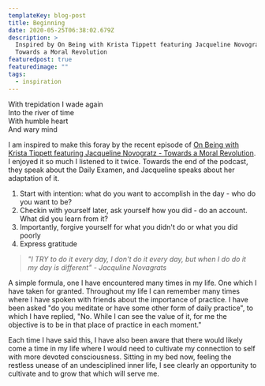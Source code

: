 ```yaml
---
templateKey: blog-post
title: Beginning
date: 2020-05-25T06:38:02.679Z
description: >
  Inspired by On Being with Krista Tippett featuring Jacqueline Novogratz -
  Towards a Moral Revolution
featuredpost: true
featuredimage: ""
tags:
  - inspiration
---
```

With trepidation I wade again\
Into the river of time\
With humble heart\
And wary mind  

I am inspired to make this foray by the recent episode of [On Being with Krista Tippett featuring Jacqueline Novogratz - Towards a Moral Revolution](https://onbeing.org/programs/jacqueline-novogratz-towards-a-moral-revolution/). I enjoyed it so much I listened to it twice. Towards the end of the podcast, they speak about the Daily Examen, and Jacqueline speaks about her adaptation of it.

1. Start with intention: what do you want to accomplish in the day - who do you want to be?
2. Checkin with yourself later, ask yourself how you did - do an account. What did you learn from it?
3. Importantly, forgive yourself for what you didn't do or what you did poorly
4. Express gratitude

> *"I TRY to do it every day, I don't do it every day, but when I do do it my day is different"*  *\- Jacquline Novagrats*

A simple formula, one I have encountered many times in my life. One which I have taken for granted. Throughout my life I can remember many times where I have spoken with friends about the importance of practice. I have been asked "do you meditate or have some other form of daily practice", to which I have replied, "No. While I can see the value of it, for me the objective is to be in that place of practice in each moment."

Each time I have said this, I have also been aware that there would likely come a time in my life where I would need to cultivate my connection to self with more devoted consciousness. Sitting in my bed now, feeling the restless unease of an undesciplined inner life, I see clearly an opportunity to cultivate and to grow that which will serve me.